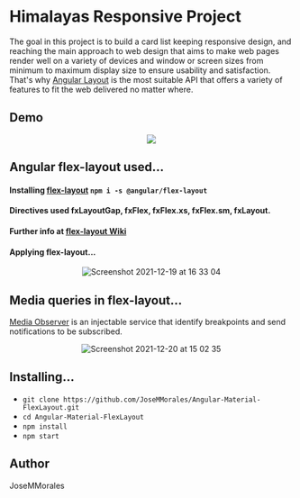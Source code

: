 # Himalayas Responsive Project

The goal in this project is to build a card list keeping responsive design, and reaching the main approach to web design that aims to make web pages render well on a variety of devices and window or screen sizes from minimum to maximum display size to ensure usability and satisfaction. That's why [Angular Layout](https://material.angularjs.org/1.1.1/layout/introduction) is the most suitable API that offers a variety of features to fit the web delivered no matter where. 

## Demo

<div align="center">
  <img src="src/assets/demoWeb.gif" />
</div>

## Angular flex-layout used...
#### Installing [flex-layout](https://github.com/angular/flex-layout)  `npm i -s @angular/flex-layout` 
#### Directives used fxLayoutGap, fxFlex, fxFlex.xs, fxFlex.sm, fxLayout.
#### Further info at [flex-layout Wiki](https://github.com/angular/flex-layout/wiki)

#### Applying flex-layout...

<div align="center">

![Screenshot 2021-12-19 at 16 33 04](https://user-images.githubusercontent.com/43299285/146680911-ef430428-33b6-4505-abc2-b68a198439b6.png)

</div>

## Media queries in flex-layout...

[Media Observer](https://github.com/angular/flex-layout/wiki/MediaObserver) is an injectable service that identify breakpoints and send notifications to be subscribed.

<div align="center">

![Screenshot 2021-12-20 at 15 02 35](https://user-images.githubusercontent.com/43299285/146779092-69b555a1-c567-4e46-8c97-2493f834784c.png)

</div>

## Installing...

* `git clone https://github.com/JoseMMorales/Angular-Material-FlexLayout.git`
* `cd Angular-Material-FlexLayout`
* `npm install`
* `npm start`

## Author

JoseMMorales